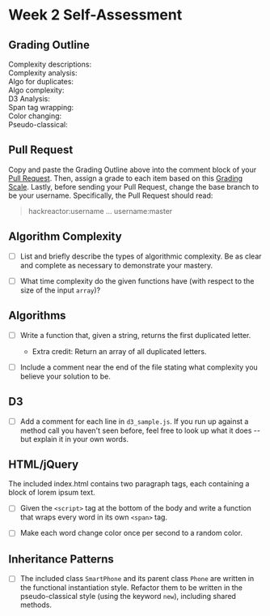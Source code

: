 # Week 2 Self-Assessment

## Grading Outline

Complexity descriptions:  
Complexity analysis:  
Algo for duplicates:  
Algo complexity:  
D3 Analysis:  
Span tag wrapping:  
Color changing:  
Pseudo-classical:  


## Pull Request 
Copy and paste the Grading Outline above into the comment block of your [Pull Request](https://help.github.com/articles/using-pull-requests). Then, assign a grade to each item based on this [Grading Scale](https://github.com/hackreactor/curriculum/wiki/Grading-Scale). Lastly, before sending your Pull Request, change the base branch to be your username. Specifically, the Pull Request should read:

> hackreactor:username ... username:master


## Algorithm Complexity
* [ ] List and briefly describe the types of algorithmic complexity. Be as clear and complete as necessary to demonstrate your mastery.
* [ ] What time complexity do the given functions have (with respect to the size of the input `array`)?



## Algorithms
* [ ] Write a function that, given a string, returns the first duplicated letter.
  * Extra credit: Return an array of all duplicated letters.
* [ ] Include a comment near the end of the file stating what complexity you believe your solution to be.


## D3
* [ ] Add a comment for each line in `d3_sample.js`. If you run up against a method call you haven't seen before, feel free to look up what it does -- but explain it in your own words.



## HTML/jQuery
The included index.html contains two paragraph tags, each containing a block of lorem ipsum text.
* [ ] Given the `<script>` tag at the bottom of the body and write a function that wraps every word in its own `<span>` tag.
* [ ] Make each word change color once per second to a random color.



## Inheritance Patterns
* [ ] The included class `SmartPhone` and its parent class `Phone` are written in the functional instantiation style. Refactor them to be written in the pseudo-classical style (using the keyword `new`), including shared methods.


